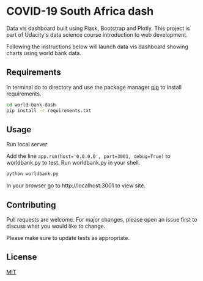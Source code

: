 # COVID-19 South Africa dash

Data vis dashboard built using Flask, Bootstrap and Plotly. This project is part of Udacity's data science course introduction to web development.

Following the instructions below will launch data vis dashboard showing charts using world bank data.


## Requirements

In terminal do to directory and use the package manager [pip](https://pip.pypa.io/en/stable/) to install requirements.

```bash
cd world-bank-dash
pip install -r requirements.txt
```

## Usage
Run local server

Add the line ```app.run(host='0.0.0.0', port=3001, debug=True)``` to worldbank.py to test. Run worldbank.py in your shell.

```bash
python worldbank.py
```
In your browser go to http://localhost:3001 to view site.

## Contributing
Pull requests are welcome. For major changes, please open an issue first to discuss what you would like to change.

Please make sure to update tests as appropriate.

## License
[MIT](https://choosealicense.com/licenses/mit/)
